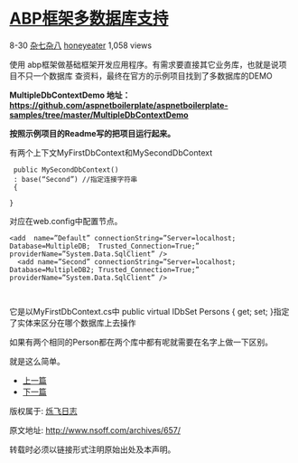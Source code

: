 # [ABP框架多数据库支持](http://www.nsoff.com/archives/657/)

  8-30  [杂七杂八](http://www.nsoff.com/archives/category/uncategorized/)  [honeyeater](http://www.nsoff.com/archives/author/honeyeater/)  1,058 views



使用 abp框架做基础框架开发应用程序。有需求要直接其它业务库，也就是说项目不只一个数据库
 查资料，最终在官方的示例项目找到了多数据库的DEMO

**MultipleDbContextDemo 地址：https://github.com/aspnetboilerplate/aspnetboilerplate-samples/tree/master/MultipleDbContextDemo**

**按照示例项目的Readme写的把项目运行起来。**

有两个上下文MyFirstDbContext和MySecondDbContext

```
 public MySecondDbContext()
 : base(“Second”) //指定连接字符串
 {

}
```

对应在web.config中配置节点。

```
<add  name=”Default” connectionString=”Server=localhost; Database=MultipleDB;  Trusted_Connection=True;” providerName=”System.Data.SqlClient” />
  <add name=”Second” connectionString=”Server=localhost;  Database=MultipleDB2; Trusted_Connection=True;”  providerName=”System.Data.SqlClient” />

 
```

它是以MyFirstDbContext.cs中 public virtual IDbSet<Person> Persons { get; set; }指定了实体来区分在哪个数据库上去操作

如果有两个相同的Person都在两个库中都有呢就需要在名字上做一下区别。

就是这么简单。

- [上一篇](http://www.nsoff.com/archives/649/)
- [下一篇](http://www.nsoff.com/archives/678/)

 版权属于: [烁飞日志](http://www.nsoff.com)

 原文地址: <http://www.nsoff.com/archives/657/>

转载时必须以链接形式注明原始出处及本声明。